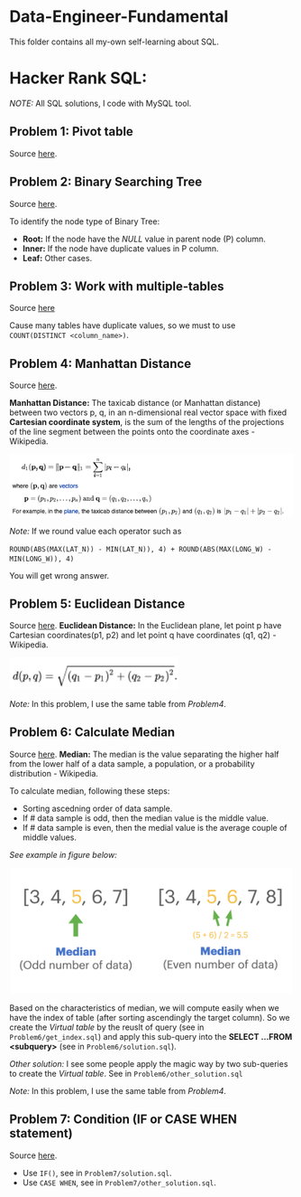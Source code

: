 # Data-Engineer-Fundamental
This folder contains all my-own self-learning about SQL.

# Hacker Rank SQL:
*NOTE:* All SQL solutions, I code with MySQL tool.
## Problem 1: Pivot table
Source [here](https://www.hackerrank.com/challenges/occupations/problem).

## Problem 2: Binary Searching Tree
Source [here](https://www.hackerrank.com/challenges/binary-search-tree-1/problem).

To identify the node type of Binary Tree:
+ **Root:** If the node have the *NULL* value in parent node (P) column.
+ **Inner:** If the node have duplicate values in P column.
+ **Leaf:** Other cases.

## Problem 3: Work with multiple-tables
Source [here](https://www.hackerrank.com/challenges/the-company/problem)

Cause many tables have duplicate values, so we must to use `COUNT(DISTINCT <column_name>)`.

## Problem 4: Manhattan Distance
Source [here](https://www.hackerrank.com/challenges/weather-observation-station-18/problem).

**Manhattan Distance:** The taxicab distance (or Manhattan distance) between two vectors p, q, in an n-dimensional real vector space with fixed **Cartesian coordinate system**, is the sum of the lengths of the projections of the line segment between the points onto the coordinate axes - Wikipedia.

![plot](https://github.com/DatacollectorVN/Data-Engineer-Fundamental/blob/master/5.SQL-Fundamental/Self-Learning/HackerRank-SQL/Public-imgs/Manhattan_Distance.png?raw=true)

*Note:* If we round value each operator such as 

`ROUND(ABS(MAX(LAT_N)) - MIN(LAT_N)), 4) + ROUND(ABS(MAX(LONG_W) - MIN(LONG_W)), 4)` 

You will get wrong answer.

## Problem 5: Euclidean Distance
Source [here](https://www.hackerrank.com/challenges/weather-observation-station-19/problem).
**Euclidean Distance:** In the Euclidean plane, let point p have Cartesian coordinates(p1, p2) and let point q have coordinates (q1, q2) - Wikipedia. 

<img src="https://github.com/DatacollectorVN/Data-Engineer-Fundamental/blob/master/5.SQL-Fundamental/Self-Learning/HackerRank-SQL/Public-imgs/Euclidean_Distance.png?raw=true" alt="drawing" width="300"/>

*Note:* In this problem, I use the same table from *Problem4*.

## Problem 6: Calculate Median
Source [here](https://www.hackerrank.com/challenges/weather-observation-station-20/problem).
**Median:** The median is the value separating the higher half from the lower half of a data sample, a population, or a probability distribution - Wikipedia. 

To calculate median, following these steps:
+ Sorting ascedning order of data sample.
+ If \# data sample is odd, then the median value is the middle value.
+ If \# data sample is even, then the medial value is the average couple of middle values.

*See example in figure below:*
<p align = "center">
    <img src="https://github.com/DatacollectorVN/Data-Engineer-Fundamental/blob/master/5.SQL-Fundamental/Self-Learning/HackerRank-SQL/Public-imgs/median.png?raw=true" alt="drawing" width="500"/>
</p>

Based on the characteristics of median, we will compute easily when we have the index of table (after sorting ascendingly the target column). 
So we create the *Virtual table* by the reuslt of query (see in `Problem6/get_index.sql`) and apply this sub-query into the **SELECT ...FROM \<subquery>** (see in `Problem6/solution.sql`).

*Other solution:* I see some people apply the magic way by two sub-queries to create the *Virtual table*. See in `Problem6/other_solution.sql`

*Note:* In this problem, I use the same table from *Problem4*.

## Problem 7: Condition (IF or CASE WHEN statement)
Source [here](https://www.hackerrank.com/challenges/the-report/problem).

+ Use `IF()`, see in `Problem7/solution.sql`.
+ Use `CASE WHEN`, see in `Problem7/other_solution.sql`.
